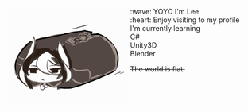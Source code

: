 

<p float ="left">
  <img src='Ozen.gif' width='250' align="left">
  <p align="left" style="padding-left: 20px;">
   :wave: YOYO I'm Lee <br>
   :heart: Enjoy visiting to my profile <br>
   I'm currently learning  <br>
   C# <br>
   Unity3D <br>
   Blender <br>
  </p>
 </p> 
  
  
~~The world is flat.~~

	
    
<!--
**CharliezXx/CharliezXx** is a ✨ _special_ ✨ repository because its `README.md` (this file) appears on your GitHub profile.

Here are some ideas to get you started:

- 🔭 I’m currently working on ...
- 🌱 I’m currently learning ...
- 👯 I’m looking to collaborate on ...
- 🤔 I’m looking for help with ...
- 💬 Ask me about ...
- 📫 How to reach me: ...
- 😄 Pronouns: ...
- ⚡ Fun fact: ...
-->
